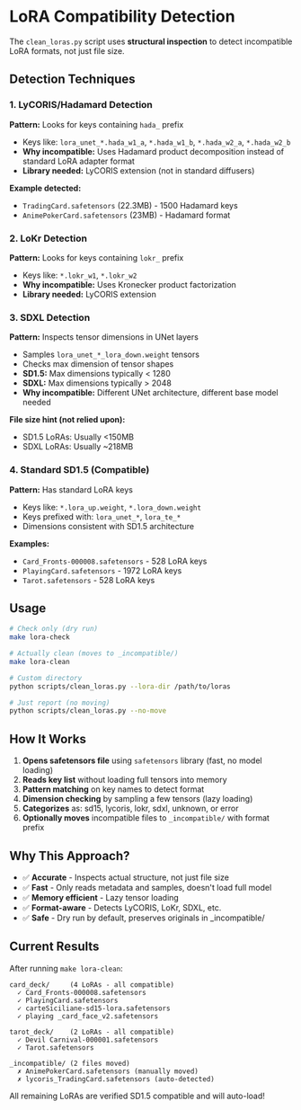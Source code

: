 # LoRA Compatibility Detection

The `clean_loras.py` script uses **structural inspection** to detect incompatible LoRA formats, not just file size.

## Detection Techniques

### 1. **LyCORIS/Hadamard Detection**
**Pattern:** Looks for keys containing `hada_` prefix
- Keys like: `lora_unet_*.hada_w1_a`, `*.hada_w1_b`, `*.hada_w2_a`, `*.hada_w2_b`
- **Why incompatible:** Uses Hadamard product decomposition instead of standard LoRA adapter format
- **Library needed:** LyCORIS extension (not in standard diffusers)

**Example detected:**
- `TradingCard.safetensors` (22.3MB) - 1500 Hadamard keys
- `AnimePokerCard.safetensors` (23MB) - Hadamard format

### 2. **LoKr Detection**
**Pattern:** Looks for keys containing `lokr_` prefix
- Keys like: `*.lokr_w1`, `*.lokr_w2`
- **Why incompatible:** Uses Kronecker product factorization
- **Library needed:** LyCORIS extension

### 3. **SDXL Detection**
**Pattern:** Inspects tensor dimensions in UNet layers
- Samples `lora_unet_*_lora_down.weight` tensors
- Checks max dimension of tensor shapes
- **SD1.5:** Max dimensions typically < 1280
- **SDXL:** Max dimensions typically > 2048
- **Why incompatible:** Different UNet architecture, different base model needed

**File size hint (not relied upon):**
- SD1.5 LoRAs: Usually <150MB
- SDXL LoRAs: Usually ~218MB

### 4. **Standard SD1.5 (Compatible)**
**Pattern:** Has standard LoRA keys
- Keys like: `*.lora_up.weight`, `*.lora_down.weight`
- Keys prefixed with: `lora_unet_*`, `lora_te_*`
- Dimensions consistent with SD1.5 architecture

**Examples:**
- `Card_Fronts-000008.safetensors` - 528 LoRA keys
- `PlayingCard.safetensors` - 1972 LoRA keys
- `Tarot.safetensors` - 528 LoRA keys

## Usage

```bash
# Check only (dry run)
make lora-check

# Actually clean (moves to _incompatible/)
make lora-clean

# Custom directory
python scripts/clean_loras.py --lora-dir /path/to/loras

# Just report (no moving)
python scripts/clean_loras.py --no-move
```

## How It Works

1. **Opens safetensors file** using `safetensors` library (fast, no model loading)
2. **Reads key list** without loading full tensors into memory
3. **Pattern matching** on key names to detect format
4. **Dimension checking** by sampling a few tensors (lazy loading)
5. **Categorizes** as: sd15, lycoris, lokr, sdxl, unknown, or error
6. **Optionally moves** incompatible files to `_incompatible/` with format prefix

## Why This Approach?

- ✅ **Accurate** - Inspects actual structure, not just file size
- ✅ **Fast** - Only reads metadata and samples, doesn't load full model
- ✅ **Memory efficient** - Lazy tensor loading
- ✅ **Format-aware** - Detects LyCORIS, LoKr, SDXL, etc.
- ✅ **Safe** - Dry run by default, preserves originals in _incompatible/

## Current Results

After running `make lora-clean`:

```
card_deck/     (4 LoRAs - all compatible)
  ✓ Card_Fronts-000008.safetensors
  ✓ PlayingCard.safetensors
  ✓ carteSiciliane-sd15-lora.safetensors
  ✓ playing _card_face_v2.safetensors

tarot_deck/    (2 LoRAs - all compatible)
  ✓ Devil Carnival-000001.safetensors
  ✓ Tarot.safetensors

_incompatible/ (2 files moved)
  ✗ AnimePokerCard.safetensors (manually moved)
  ✗ lycoris_TradingCard.safetensors (auto-detected)
```

All remaining LoRAs are verified SD1.5 compatible and will auto-load!
